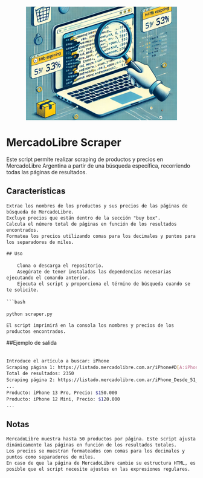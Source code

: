 <p align="center">
  <img src="../image/README/mercadoscraper.png" alt="mercadoScrapper" width="400" height="300" />
</p>


# MercadoLibre Scraper

Este script permite realizar scraping de productos y precios en MercadoLibre Argentina a partir de una búsqueda específica, recorriendo todas las páginas de resultados.
## Características

    Extrae los nombres de los productos y sus precios de las páginas de búsqueda de MercadoLibre.
    Excluye precios que están dentro de la sección "buy box".
    Calcula el número total de páginas en función de los resultados encontrados.
    Formatea los precios utilizando comas para los decimales y puntos para los separadores de miles.


```
## Uso

    Clona o descarga el repositorio.
    Asegúrate de tener instaladas las dependencias necesarias ejecutando el comando anterior.
    Ejecuta el script y proporciona el término de búsqueda cuando se te solicite.

```bash

python scraper.py
```
    El script imprimirá en la consola los nombres y precios de los productos encontrados.

##Ejemplo de salida

```bash

Introduce el artículo a buscar: iPhone
Scraping página 1: https://listado.mercadolibre.com.ar/iPhone#D[A:iPhone]
Total de resultados: 2350
Scraping página 2: https://listado.mercadolibre.com.ar/iPhone_Desde_51_NoIndex_True
...
Producto: iPhone 13 Pro, Precio: $150.000
Producto: iPhone 12 Mini, Precio: $120.000
...
```
## Notas

    MercadoLibre muestra hasta 50 productos por página. Este script ajusta dinámicamente las páginas en función de los resultados totales.
    Los precios se muestran formateados con comas para los decimales y puntos como separadores de miles.
    En caso de que la página de MercadoLibre cambie su estructura HTML, es posible que el script necesite ajustes en las expresiones regulares.
